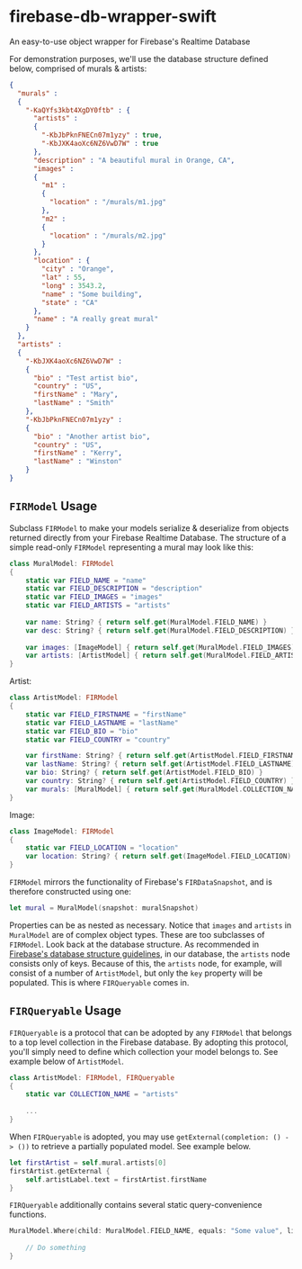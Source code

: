 # firebase-db-wrapper-swift
An easy-to-use object wrapper for Firebase's Realtime Database

For demonstration purposes, we'll use the database structure defined below, comprised of murals & artists:

```json
{
  "murals" : 
  {
    "-KaQYfs3kbt4XgDY0ftb" : {
      "artists" : 
      {
        "-KbJbPknFNECn07m1yzy" : true,
        "-KbJXK4aoXc6NZ6VwD7W" : true
      },
      "description" : "A beautiful mural in Orange, CA",
      "images" : 
      {
        "m1" : 
        {
          "location" : "/murals/m1.jpg"
        },
        "m2" : 
        {
          "location" : "/murals/m2.jpg"
        }
      },
      "location" : {
        "city" : "Orange",
        "lat" : 55,
        "long" : 3543.2,
        "name" : "Some building",
        "state" : "CA"
      },
      "name" : "A really great mural"
    }
  },
  "artists" : 
  {
    "-KbJXK4aoXc6NZ6VwD7W" : 
    {
      "bio" : "Test artist bio",
      "country" : "US",
      "firstName" : "Mary",
      "lastName" : "Smith"
    },
    "-KbJbPknFNECn07m1yzy" : 
    {
      "bio" : "Another artist bio",
      "country" : "US",
      "firstName" : "Kerry",
      "lastName" : "Winston"
    }
}
```
## `FIRModel` Usage
Subclass `FIRModel` to make your models serialize & deserialize from objects returned directly from your Firebase Realtime Database. The structure of a simple read-only `FIRModel` representing a mural may look like this:

```swift
class MuralModel: FIRModel
{	
	static var FIELD_NAME = "name"
	static var FIELD_DESCRIPTION = "description"
	static var FIELD_IMAGES = "images"
	static var FIELD_ARTISTS = "artists"
	
	var name: String? { return self.get(MuralModel.FIELD_NAME) }
	var desc: String? { return self.get(MuralModel.FIELD_DESCRIPTION) }
	
	var images: [ImageModel] { return self.get(MuralModel.FIELD_IMAGES) }
	var artists: [ArtistModel] { return self.get(MuralModel.FIELD_ARTISTS) }
}
```
Artist:
```swift
class ArtistModel: FIRModel
{	
	static var FIELD_FIRSTNAME = "firstName"
	static var FIELD_LASTNAME = "lastName"
	static var FIELD_BIO = "bio"
	static var FIELD_COUNTRY = "country"

	var firstName: String? { return self.get(ArtistModel.FIELD_FIRSTNAME) }
    var lastName: String? { return self.get(ArtistModel.FIELD_LASTNAME) }
	var bio: String? { return self.get(ArtistModel.FIELD_BIO) }
    var country: String? { return self.get(ArtistModel.FIELD_COUNTRY) }
    var murals: [MuralModel] { return self.get(MuralModel.COLLECTION_NAME) }
}
```
Image:
```swift
class ImageModel: FIRModel
{
	static var FIELD_LOCATION = "location"
	var location: String? { return self.get(ImageModel.FIELD_LOCATION) }
}
```

`FIRModel` mirrors the functionality of Firebase's `FIRDataSnapshot`, and is therefore constructed using one:
```swift
let mural = MuralModel(snapshot: muralSnapshot)
```

Properties can be as nested as necessary. Notice that `images` and `artists` in `MuralModel` are of complex object types. These are too subclasses of `FIRModel`. Look back at the database structure. As recommended in [Firebase's database structure guidelines](https://firebase.google.com/docs/database/web/structure-data]), in our database, the `artists` node consists only of keys. Because of this, the `artists` node, for example, will consist of a number of `ArtistModel`, but only the `key` property will be populated. This is where `FIRQueryable` comes in. 

## `FIRQueryable` Usage

`FIRQueryable` is a protocol that can be adopted by any `FIRModel` that belongs to a top level collection in the Firebase database. By adopting this protocol, you'll simply need to define which collection your model belongs to. See example below of `ArtistModel`.

```swift
class ArtistModel: FIRModel, FIRQueryable
{	
	static var COLLECTION_NAME = "artists"
	
	...
}
```

When `FIRQueryable` is adopted, you may use `getExternal(completion: () -> ())` to retrieve a partially populated model. See example below.

```swift
let firstArtist = self.mural.artists[0]
firstArtist.getExternal {
    self.artistLabel.text = firstArtist.firstName
}
```

`FIRQueryable` additionally contains several static query-convenience functions.

```swift
MuralModel.Where(child: MuralModel.FIELD_NAME, equals: "Some value", limit: 1000) { (murals: [MuralModel]) in
            
    // Do something
}
```

